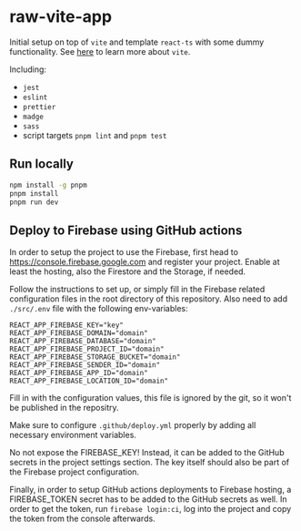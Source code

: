 # raw-vite-app
Initial setup on top of `vite` and template `react-ts` with some dummy functionality. See
[here](https://vitejs.dev/guide/) to learn more about `vite`.

Including:
- `jest`
- `eslint`
- `prettier`
- `madge`
- `sass`
- script targets `pnpm lint` and `pnpm test`

## Run locally
```bash
npm install -g pnpm
pnpm install
pnpm run dev
```
## Deploy to Firebase using GitHub actions

In order to setup the project to use the Firebase, first head to https://console.firebase.google.com and register your project. Enable at least the hosting, also the Firestore and the Storage, if needed.

Follow the instructions to set up, or simply fill in the Firebase related configuration files in the root directory of this repository. Also need to add `./src/.env` file with the following env-variables:
```text
REACT_APP_FIREBASE_KEY="key"
REACT_APP_FIREBASE_DOMAIN="domain"
REACT_APP_FIREBASE_DATABASE="domain"
REACT_APP_FIREBASE_PROJECT_ID="domain"
REACT_APP_FIREBASE_STORAGE_BUCKET="domain"
REACT_APP_FIREBASE_SENDER_ID="domain"
REACT_APP_FIREBASE_APP_ID="domain"
REACT_APP_FIREBASE_LOCATION_ID="domain"
```
Fill in with the configuration values, this file is ignored by the git, so it won't be published in the repositry.

Make sure to configure `.github/deploy.yml` properly by adding all necessary environment variables. 

No not expose the FIREBASE_KEY! Instead, it can be added to the GitHub secrets in the project settings section. The key itself should also be part of the Firebase project configuration. 

Finally, in order to setup GitHub actions deployments to Firebase hosting, a FIREBASE_TOKEN secret has to be added to the GitHub secrets as well. In order to get the token, run `firebase login:ci`, log into the project and copy the token from the console afterwards.